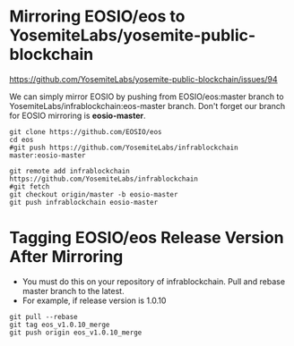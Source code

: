 # Mirroring EOSIO/eos to YosemiteLabs/yosemite-public-blockchain 
https://github.com/YosemiteLabs/yosemite-public-blockchain/issues/94

We can simply mirror EOSIO by pushing from EOSIO/eos:master branch to YosemiteLabs/infrablockchain:eos-master branch. Don't forget our branch for EOSIO mirroring is <b>eosio-master</b>.

```console
git clone https://github.com/EOSIO/eos
cd eos
#git push https://github.com/YosemiteLabs/infrablockchain master:eosio-master

git remote add infrablockchain https://github.com/YosemiteLabs/infrablockchain
#git fetch
git checkout origin/master -b eosio-master
git push infrablockchain eosio-master
```

# Tagging EOSIO/eos Release Version After Mirroring
* You must do this on your repository of infrablockchain. Pull and rebase master branch to the latest.
* For example, if release version is 1.0.10

```console
git pull --rebase
git tag eos_v1.0.10_merge
git push origin eos_v1.0.10_merge
```
